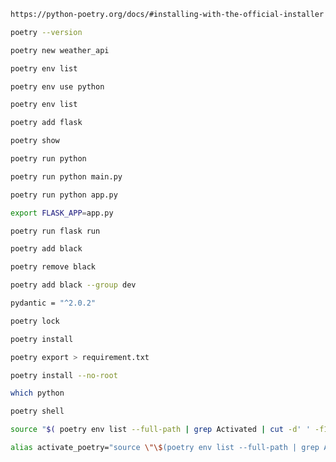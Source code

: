 ```bash
https://python-poetry.org/docs/#installing-with-the-official-installer
```
```bash
poetry --version
```
```bash
poetry new weather_api
```
```bash
poetry env list
```
```bash
poetry env use python
```
```bash
poetry env list
```
```bash
poetry add flask
```
```bash
poetry show
```
```bash
poetry run python   
```
```bash
poetry run python main.py
```
```bash
poetry run python app.py
```
```bash
export FLASK_APP=app.py
```
```bash
poetry run flask run
```
```bash
poetry add black
```
```bash
poetry remove black
```
```bash
poetry add black --group dev
```
```bash
pydantic = "^2.0.2"
```
```bash
poetry lock
```
```bash
poetry install
```
```bash
poetry export > requirement.txt
```
```bash
poetry install --no-root
```
```bash
which python
```
```bash
poetry shell
```
```bash
source "$( poetry env list --full-path | grep Activated | cut -d' ' -f1 )/bin/activate"
```
```bash
alias activate_poetry="source \"\$(poetry env list --full-path | grep Activated | cut -d' ' -f1 )/bin/activate\""```
```